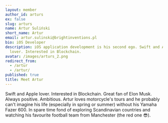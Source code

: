 ```yaml
---
layout: member
author_id: arturs
ex: false
slug: arturs
name: Artur Suliński
short_name: Artur
email: artur.sulinski@brightinventions.pl
bio: iOS Developer
description: iOS application development is his second ego. Swift and Apple
  lover. Interested in Blockchain.
avatar: /images/arturs_2.png
redirect_from:
  - /artur
  - /artur/
published: true
title: Meet Artur
---
```

Swift and Apple lover. Interested in Blockchain. Great fan of Elon Musk. Always positive. Ambitious. Artur loves motorcycle's tours and he probably can't imagine his life (especially in spring or summer) without his Yamaha Fazer 600. In spare time fond of exploring Scandinavian countries and watching his favourite football team from Manchester (the red one 😎).